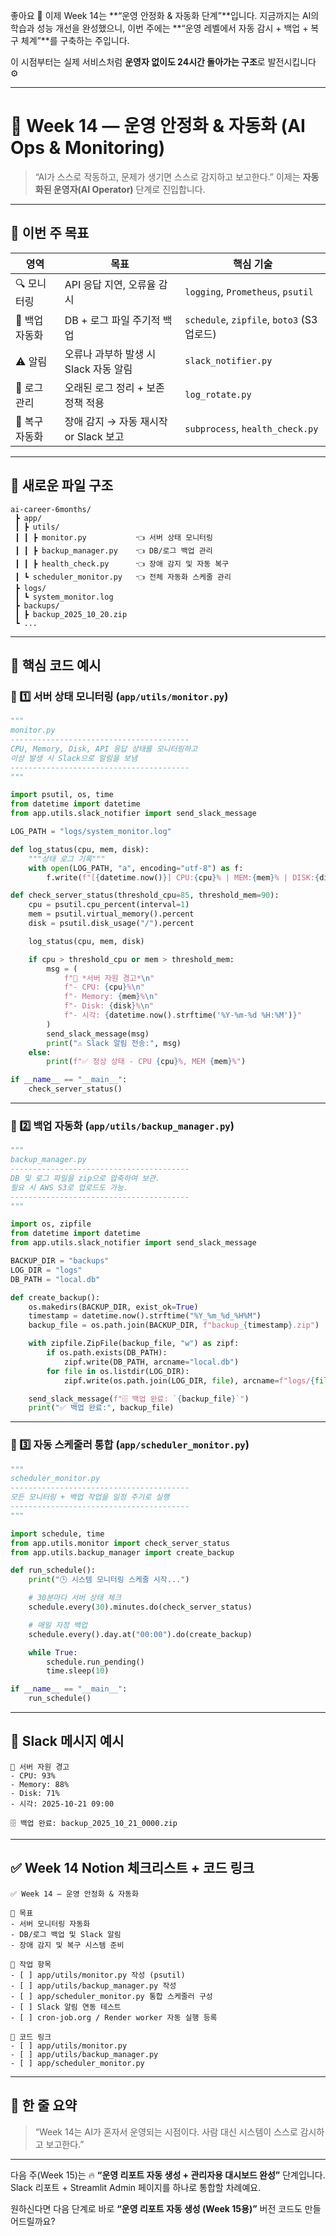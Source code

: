 좋아요 👏
이제 Week 14는 **“운영 안정화 & 자동화 단계”**입니다.
지금까지는 AI의 학습과 성능 개선을 완성했으니,
이번 주에는 **“운영 레벨에서 자동 감시 + 백업 + 복구 체계”**를 구축하는 주입니다.

이 시점부터는 실제 서비스처럼 **운영자 없이도 24시간 돌아가는 구조**로 발전시킵니다 ⚙️

---

# 🧭 **Week 14 — 운영 안정화 & 자동화 (AI Ops & Monitoring)**

> “AI가 스스로 작동하고, 문제가 생기면 스스로 감지하고 보고한다.”
> 이제는 **자동화된 운영자(AI Operator)** 단계로 진입합니다.

---

## 🎯 **이번 주 목표**

| 영역        | 목표                         | 핵심 기술                                   |
| --------- | -------------------------- | --------------------------------------- |
| 🔍 모니터링   | API 응답 지연, 오류율 감시          | `logging`, `Prometheus`, `psutil`       |
| 💾 백업 자동화 | DB + 로그 파일 주기적 백업          | `schedule`, `zipfile`, `boto3` (S3 업로드) |
| ⚠️ 알림     | 오류나 과부하 발생 시 Slack 자동 알림   | `slack_notifier.py`                     |
| 🧹 로그 관리  | 오래된 로그 정리 + 보존 정책 적용       | `log_rotate.py`                         |
| 🚨 복구 자동화 | 장애 감지 → 자동 재시작 or Slack 보고 | `subprocess`, `health_check.py`         |

---

## 📁 **새로운 파일 구조**

```
ai-career-6months/
 ┣ app/
 ┃ ┣ utils/
 ┃ ┃ ┣ monitor.py           👈 서버 상태 모니터링
 ┃ ┃ ┣ backup_manager.py    👈 DB/로그 백업 관리
 ┃ ┃ ┣ health_check.py      👈 장애 감지 및 자동 복구
 ┃ ┗ scheduler_monitor.py   👈 전체 자동화 스케줄 관리
 ┣ logs/
 ┃ ┗ system_monitor.log
 ┣ backups/
 ┃ ┣ backup_2025_10_20.zip
 ┗ ...
```

---

## 📘 **핵심 코드 예시**

### 🧠 1️⃣ 서버 상태 모니터링 (`app/utils/monitor.py`)

```python
"""
monitor.py
----------------------------------------
CPU, Memory, Disk, API 응답 상태를 모니터링하고
이상 발생 시 Slack으로 알림을 보냄
----------------------------------------
"""

import psutil, os, time
from datetime import datetime
from app.utils.slack_notifier import send_slack_message

LOG_PATH = "logs/system_monitor.log"

def log_status(cpu, mem, disk):
    """상태 로그 기록"""
    with open(LOG_PATH, "a", encoding="utf-8") as f:
        f.write(f"[{datetime.now()}] CPU:{cpu}% | MEM:{mem}% | DISK:{disk}%\n")

def check_server_status(threshold_cpu=85, threshold_mem=90):
    cpu = psutil.cpu_percent(interval=1)
    mem = psutil.virtual_memory().percent
    disk = psutil.disk_usage("/").percent

    log_status(cpu, mem, disk)

    if cpu > threshold_cpu or mem > threshold_mem:
        msg = (
            f"🚨 *서버 자원 경고*\n"
            f"- CPU: {cpu}%\n"
            f"- Memory: {mem}%\n"
            f"- Disk: {disk}%\n"
            f"- 시각: {datetime.now().strftime('%Y-%m-%d %H:%M')}"
        )
        send_slack_message(msg)
        print("⚠️ Slack 알림 전송:", msg)
    else:
        print(f"✅ 정상 상태 - CPU {cpu}%, MEM {mem}%")

if __name__ == "__main__":
    check_server_status()
```

---

### 💾 2️⃣ 백업 자동화 (`app/utils/backup_manager.py`)

```python
"""
backup_manager.py
----------------------------------------
DB 및 로그 파일을 zip으로 압축하여 보관.
필요 시 AWS S3로 업로드도 가능.
----------------------------------------
"""

import os, zipfile
from datetime import datetime
from app.utils.slack_notifier import send_slack_message

BACKUP_DIR = "backups"
LOG_DIR = "logs"
DB_PATH = "local.db"

def create_backup():
    os.makedirs(BACKUP_DIR, exist_ok=True)
    timestamp = datetime.now().strftime("%Y_%m_%d_%H%M")
    backup_file = os.path.join(BACKUP_DIR, f"backup_{timestamp}.zip")

    with zipfile.ZipFile(backup_file, "w") as zipf:
        if os.path.exists(DB_PATH):
            zipf.write(DB_PATH, arcname="local.db")
        for file in os.listdir(LOG_DIR):
            zipf.write(os.path.join(LOG_DIR, file), arcname=f"logs/{file}")

    send_slack_message(f"🗄️ 백업 완료: `{backup_file}`")
    print("✅ 백업 완료:", backup_file)
```

---

### 🧩 3️⃣ 자동 스케줄러 통합 (`app/scheduler_monitor.py`)

```python
"""
scheduler_monitor.py
----------------------------------------
모든 모니터링 + 백업 작업을 일정 주기로 실행
----------------------------------------
"""

import schedule, time
from app.utils.monitor import check_server_status
from app.utils.backup_manager import create_backup

def run_schedule():
    print("🕒 시스템 모니터링 스케줄 시작...")

    # 30분마다 서버 상태 체크
    schedule.every(30).minutes.do(check_server_status)

    # 매일 자정 백업
    schedule.every().day.at("00:00").do(create_backup)

    while True:
        schedule.run_pending()
        time.sleep(10)

if __name__ == "__main__":
    run_schedule()
```

---

## 💬 **Slack 메시지 예시**

```
🚨 서버 자원 경고
- CPU: 93%
- Memory: 88%
- Disk: 71%
- 시각: 2025-10-21 09:00
```

```
🗄️ 백업 완료: backup_2025_10_21_0000.zip
```

---

## ✅ **Week 14 Notion 체크리스트 + 코드 링크**

```
✅ Week 14 — 운영 안정화 & 자동화

🎯 목표
- 서버 모니터링 자동화
- DB/로그 백업 및 Slack 알림
- 장애 감지 및 복구 시스템 준비

📅 작업 항목
- [ ] app/utils/monitor.py 작성 (psutil)
- [ ] app/utils/backup_manager.py 작성
- [ ] app/scheduler_monitor.py 통합 스케줄러 구성
- [ ] Slack 알림 연동 테스트
- [ ] cron-job.org / Render worker 자동 실행 등록

🧩 코드 링크
- [ ] app/utils/monitor.py
- [ ] app/utils/backup_manager.py
- [ ] app/scheduler_monitor.py
```

---

## 🧠 **한 줄 요약**

> “Week 14는 AI가 혼자서 운영되는 시점이다.
> 사람 대신 시스템이 스스로 감시하고 보고한다.”

---

다음 주(Week 15)는 🔥
**“운영 리포트 자동 생성 + 관리자용 대시보드 완성”** 단계입니다.
Slack 리포트 + Streamlit Admin 페이지를 하나로 통합할 차례예요.

원하신다면 다음 단계로 바로 **“운영 리포트 자동 생성 (Week 15용)”** 버전 코드도 만들어드릴까요?
